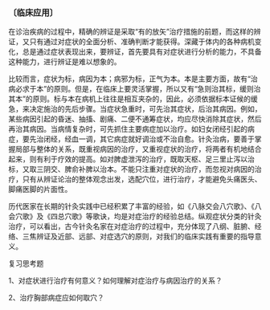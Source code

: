 ### 〔临床应用〕

在诊治疾病的过程中，精确的辨证是采取“有的放矢”治疗措施的前题，而这样的辨证，又只有通过对症状的全面分析、准确判断才能获得。深藏于体内的各种病机变化，总是通过症状表现出来，要辨证，首先要具有对症状进行分析的能力，不具备这种能力，进行辨证是难以想象的。

比较而言，症状为标，病因为本；病邪为标，正气为本。本是主要方面，故有“治病必求于本”的原则。但是，在临床上要灵活掌握，所以又有“急则治其标，缓则治其本”的原则。标与本在病机上往往是相互夹杂的，因此，必须依据标本证候的缓急，来决定施治的先后步骤。当症状急重时，可先治其症状，后治其病因。例如，某些病因引起的昏迷、抽搐、剧痛、二便不通筹症状，均应尽快消除其症状，然后再治其病因。当病情复杂时，可先抓住主要病症加以治疗。如妇女闭经引起的病症，要先治闭经，经血一调，其它病症就好调治或不治自愈。针灸治病，要善于掌握局部与整体的关系，既重视病因的治疗，又重视症状的治疗，将两者有机地结合起来，则有利于疗效的提高。如对脾虚泄泻的治疗，既取天枢、足三里止泻以治标，又取三阴交、脾俞补脾以治本。不能只注重对症状的治疗，而忽视对病因的治疗，只有从辨证论治的整体观念出发，选配穴位，进行治疗，才能避免头痛医头、脚痛医脚的片面性。

历代医家在长期的针灸实践中已经积累了丰富的经验，如《八脉交会八穴歌》、《八会穴歌》及《四总穴歌》等歌诀，均是对症治疗的经验总结。纵观症状分类的针灸治疗，可以看出，古今针灸名家在对症治疗的过程中，充分体现了八纲、脏腑、经络、三焦辨证及近部、远部、对症选穴的原则，对我们的临床实践有重要的指导意义。

复习思考题

1、对症状进行治疗有何意义？如何理解对症治疗与病因治疗的关系？

2、治疗胸部病症应如何取穴？
